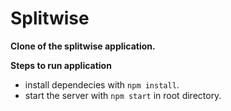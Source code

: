 # Splitwise

**Clone of the splitwise application.**

**Steps to run application**
- install dependecies with `npm install`.
- start the server with `npm start` in root directory.
